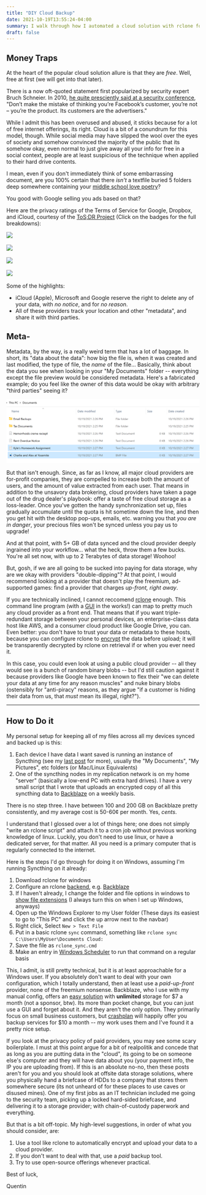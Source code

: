 ```yaml
---
title: "DIY Cloud Backup"
date: 2021-10-19T13:55:24-04:00
summary: I walk through how I automated a cloud solution with rclone for less than a dollar a month.
draft: false
---
```


## Money Traps
At the heart of the popular cloud solution allure is that they are *free*. Well, free at first (we will get into that later).

There is a now oft-quoted statement first popularized by security expert Bruch Schneier. In 2010, [he quite presciently said at a security conference](https://www.information-age.com/facebook-is-deliberately-killing-privacy-says-schneier-1290603/), "Don’t make the mistake of thinking you’re Facebook’s customer, you’re not – you’re the product. Its customers are the advertisers."

While I admit this has been overused and abused, it sticks because for a lot of free internet offerings, its right. Cloud is a bit of a conundrum for this model, though. While social media may have slipped the wool over the eyes of society and somehow convinced the majority of the public that its somehow okay, even normal to just give away all your info for free in a social context, people are at least suspicious of the technique when applied to their hard drive contents.

I mean, even if you don't immediately think of some embarrassing document, are you 100% certain that there *isn't* a textfile buried 5 folders deep somewhere containing your [middle school love poetry](https://xkcd.com/1360/)?

You good with Google selling you ads based on that?

Here are the privacy ratings of the Terms of Service for Google, Dropbox, and iCloud, courtesy of the [ToS;DR Project](https://tosdr.org/en/about) (Click on the badges for the full breakdowns):

[![](https://shields.tosdr.org/en_270.svg)](https://tosdr.org/en/service/270)

[![](https://shields.tosdr.org/en_291.svg)](https://tosdr.org/en/service/291)

[![](https://shields.tosdr.org/en_217.svg)](https://tosdr.org/en/service/217)

[![](https://shields.tosdr.org/en_244.svg)](https://tosdr.org/en/service/244)

Some of the highlights:

* iCloud (Apple), Microsoft and Google reserve the right to delete any of your data, with *no notice*, and for *no reason*.
* All of these providers track your location and other "metadata", and share it with third parties.

## Meta-

Metadata, by the way, is a really weird term that has a lot of baggage. In short, its "data about the data": how big the file is, when it was created and last modified, the type of file, the *name* of the file... Basically, think about the data you see when looking in your "My Documents" folder -- everything except the file preview would be considered metadata. Here's a fabricated example; do you feel like the owner of this data would be okay with arbitrary "third parties" seeing it?

![](mydocumentsexample.png)

But that isn't enough. Since, as far as I know, all major cloud providers are for-profit companies, they are compelled to increase both the amount of users, and the amount of value extracted from each user. That means in addition to the unsavory data brokering, cloud providers have taken a page out of the drug dealer's playbook: offer a taste of free cloud storage as a loss-leader. Once you've gotten the handy synchronization set up, files gradually accumulate until the quota is hit sometime down the line, and then you get hit with the desktop pop-ups, emails, etc. warning you that *you are in danger*, your precious files won't be synced unless you pay us to upgrade!

And at that point, with 5+ GB of data synced and the cloud provider deeply ingrained into your workflow... what the heck, throw them a few bucks. You're all set now, with up to 2 Terabytes of data storage! Woohoo!

But, gosh, if we are all going to be sucked into paying for data storage, why are we okay with providers "double-dipping"? At that point, I would recommend looking at a provider that doesn't play the freemium, ad-supported games: find a provider that charges *up-front, right away*.

If you are technically inclined, I cannot reccomend [rclone](https://rclone.org/) enough. This command line program (with a [GUI](https://rclone.org/gui/) in the works!) can map to pretty much any cloud provider as a front end. That means that if you want triple-redundant storage between your personal devices, an enterprise-class data host like AWS, and a consumer cloud product like Google Drive, you can. Even better: you don't have to trust your data or metadata to these hosts, because you can configure rclone to [encrypt](https://rclone.org/crypt/) the data before upload; it will be transparently decrypted by rclone on retrieval if or when you ever need it. 

In this case, you could even look at using a public cloud provider -- all they would see is a bunch of random binary blobs -- but I'd still caution against it because providers like Google have been known to flex their "we can delete your data at any time for any reason muscles" and nuke binary blobs (ostensibly for "anti-piracy" reasons, as they argue "if a customer is hiding their data from us, that *must* mean its illegal, right?").

---
## How to Do it

My personal setup for keeping all of my files across all my devices synced and backed up is this:

1. Each device I have data I want saved is running an instance of Syncthing (see my [last post](/posts/personal-cloud/) for more), usually the "My Documents", "My Pictures", etc folders (or Mac/Linux Equivalents)
2. One of the syncthing nodes in my replication network is on my home "server" (basically a low-end PC with extra hard drives). I have a very small script that I wrote that uploads an encrypted copy of all this syncthing data to [Backblaze](https://www.backblaze.com/) on a weekly basis.

There is no step three. I have between 100 and 200 GB on Backblaze pretty consistently, and my average cost is 50-60¢ per month. Yes, *cents*.

I understand that I glossed over a lot of things here; one does not simply "write an rclone script" and attach it to a cron job without previous working knowledge of linux. Luckily, you don't need to use linux, or have a dedicated server, for that matter. All you need is a primary computer that is regularly connected to the internet.

Here is the steps I'd go through for doing it on Windows, assuming I'm running Syncthing on it already:

1. Download rclone for windows
1. Configure an rclone [backend](https://rclone.org/overview/), e.g. [Backblaze](https://rclone.org/b2/)
1. If I haven't already, I change the folder and file options in windows to [show file extensions](https://www.howtogeek.com/205086/beginner-how-to-make-windows-show-file-extensions/) (I always turn this on when I set up Windows, anyways)
1. Open up the Windows Explorer to my User folder (These days its easiest to go to "This PC" and click the up arrow next to the navbar)
1. Right click, Select `New > Text File`
1. Put in a basic rclone `sync` command, something like `rclone sync C:\Users\MyUser\Documents Cloud:`
1. Save the file as `rclone_sync.cmd`
1. Make an entry in [Windows Scheduler](https://thegeekpage.com/how-to-create-advanced-tasks-in-task-scheduler-for-windows-10/) to run that command on a regular basis

This, I admit, is still pretty technical, but it is at least approachable for a Windows user. If you absolutely don't want to deal with your own configuration, which I totally understand, then at least use a *paid-up-front* provider, none of the freemium nonsense. Backblaze, who I use with my manual config, offers an [easy solution](https://www.backblaze.com/cloud-backup.html) with **unlimited** storage for $7 a month (not a sponsor, btw). Its more than pocket change, but you can just use a GUI and forget about it. And they aren't the only option. They primarily focus on small business customers, but [crashplan](https://www.crashplan.com/en-us/pricing/) will happily offer you backup services for $10 a month -- my work uses them and I've found it a pretty nice setup.

If you look at the privacy policy of paid providers, you may see some scary boilerplate. I must at this point argue for a bit of realpolitik and concede that as long as you are putting data in the "cloud", its going to be on someone else's computer and they will have data about you (your payment info, the IP you are uploading from). If this is an absolute no-no, then these posts aren't for you and you should look at offsite data storage solutions, where you physically hand a briefcase of HDDs to a company that stores them somewhere secure (its not unheard of for these places to use caves or disused mines). One of my first jobs as an IT technician included me going to the security team, picking up a locked hard-sided briefcase, and delivering it to a storage provider; with chain-of-custody paperwork and everything.

But that is a bit off-topic. My high-level suggestions, in order of what you should consider, are:

1. Use a tool like rclone to automatically encrypt and upload your data to a cloud provider.
1. If you don't want to deal with that, use a *paid* backup tool.
1. Try to use open-source offerings whenever practical.

Best of luck,

Quentin
